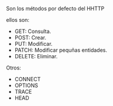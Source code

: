 Son los métodos por defecto del HHTTP

ellos son:

- GET: Consulta.
- POST: Crear.
- PUT: Modificar.
- PATCH: Modificar pequñas entidades.
- DELETE: Eliminar.

Otros:

- CONNECT
- OPTIONS
- TRACE
- HEAD